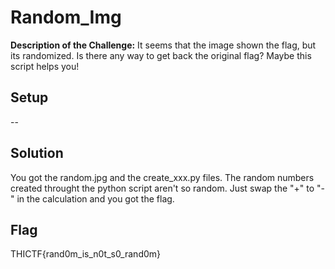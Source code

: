 # Random_Img

**Description of the Challenge:**
It seems that the image <Link> shown the flag, but its randomized. 
Is there any way to get back the original flag?
Maybe this script <Link> helps you!

## Setup
--

## Solution
You got the random.jpg and the create_xxx.py files. The random numbers created throught the python script aren't so random. Just swap the "+" to "-" in the calculation and you got the flag.

## Flag
THICTF{rand0m_is_n0t_s0_rand0m}
